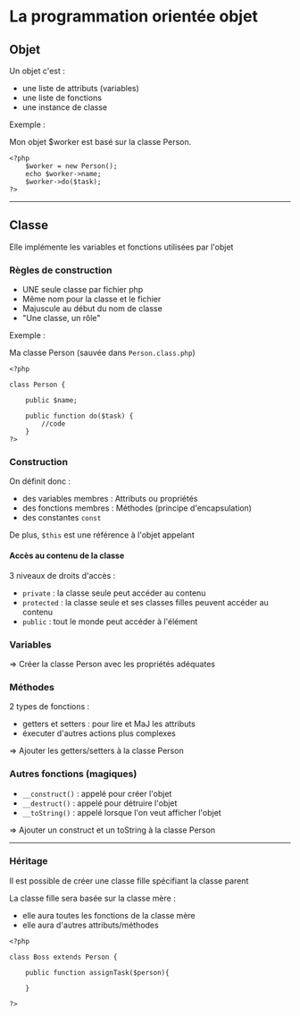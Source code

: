 # La programmation orientée objet


## Objet

Un objet c'est :

* une liste de attributs (variables)
* une liste de fonctions
* une instance de classe

Exemple :

Mon objet $worker est basé sur la classe Person.

```
<?php
	$worker = new Person();
	echo $worker->name;
	$worker->do($task);
?>
```

---



## Classe

Elle implémente les variables et fonctions utilisées par l'objet

### Règles de construction

* UNE seule classe par fichier php
* Même nom pour la classe et le fichier
* Majuscule au début du nom de classe
* "Une classe, un rôle"

Exemple :

Ma classe Person (sauvée dans ```Person.class.php```)

```
<?php

class Person {

    public $name;

	public function do($task) {
		//code
	}
?>
```

### Construction

On définit donc :

* des variables membres : Attributs ou propriétés
* des fonctions membres : Méthodes (principe d'encapsulation)
* des constantes ```const```

De plus, ```$this``` est une référence à l'objet appelant

#### Accès au contenu de la classe

3 niveaux de droits d'accès :

* ```private``` : la classe seule peut accéder au contenu
* ```protected``` : la classe seule et ses classes filles peuvent accéder au contenu
* ```public``` : tout le monde peut accéder à l'élément

### Variables

=> Créer la classe Person avec les propriétés adéquates

### Méthodes

2 types de fonctions :

* getters et setters : pour lire et MaJ les attributs
* éxecuter d'autres actions plus complexes

=> Ajouter les getters/setters à la classe Person

### Autres fonctions (magiques)

* ```__construct()``` : appelé pour créer l'objet
* ```__destruct()``` : appelé pour détruire l'objet
* ```__toString()``` : appelé lorsque l'on veut afficher l'objet

=> Ajouter un construct et un toString à la classe Person

---

### Héritage

Il est possible de créer une classe fille spécifiant la classe parent

La classe fille sera basée sur la classe mère :

* elle aura toutes les fonctions de la classe mère
* elle aura d'autres attributs/méthodes


```
<?php

class Boss extends Person {

	public function assignTask($person){

	}

?>
```
